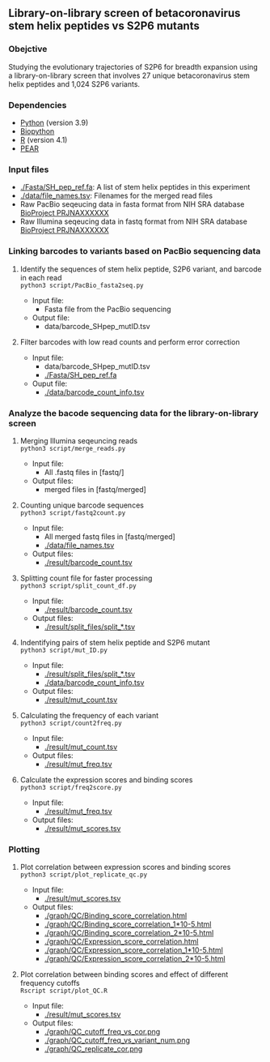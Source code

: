 ## Library-on-library screen of betacoronavirus stem helix peptides vs S2P6 mutants

### Obejctive
Studying the evolutionary trajectories of S2P6 for breadth expansion using a library-on-library screen that involves 27 unique betacoronavirus stem helix peptides and 1,024 S2P6 variants.

### Dependencies
* [Python](https://www.python.org/) (version 3.9)
* [Biopython](https://github.com/biopython/biopython)
* [R](https://www.r-project.org/) (version 4.1)
* [PEAR](https://github.com/tseemann/PEAR)

### Input files
* [./Fasta/SH_pep_ref.fa](./Fasta/SH_pep_ref.fa): A list of stem helix peptides in this experiment
* [./data/file_names.tsv](./data/file_names.tsv): Filenames for the merged read files
* Raw PacBio seqeucing data in fasta format from NIH SRA database [BioProject PRJNAXXXXXX](https://www.ncbi.nlm.nih.gov/bioproject/PRJNAXXXXXX)
* Raw Illumina seqeucing data in fastq format from NIH SRA database [BioProject PRJNAXXXXXX](https://www.ncbi.nlm.nih.gov/bioproject/PRJNAXXXXXX)

### Linking barcodes to variants based on PacBio sequencing data
1. Identify the sequences of stem helix peptide, S2P6 variant, and barcode in each read   
``python3 script/PacBio_fasta2seq.py``<br />
    - Input file:<br />
      - Fasta file from the PacBio sequencing
    - Output file:<br />
      - data/barcode\_SHpep\_mutID.tsv

2. Filter barcodes with low read counts and perform error correction   
    - Input file: 
      - data/barcode\_SHpep\_mutID.tsv
      - [./Fasta/SH_pep_ref.fa](./Fasta/SH_pep_ref.fa)
    - Ouput file:
      - [./data/barcode_count_info.tsv](./data/barcode_count_info.tsv)<br />

### Analyze the bacode sequencing data for the library-on-library screen
1. Merging Illumina seqeuncing reads   
``python3 script/merge_reads.py``<br />
    - Input file:<br />
      - All .fastq files in [fastq/]<br />
    - Output files:<br />
      - merged files in [fastq/merged]<br />

2. Counting unique barcode sequences   
``python3 script/fastq2count.py``<br />
    - Input file:<br />
      - All merged fastq files in [fastq/merged]<br />
      - [./data/file_names.tsv](./data/file_names.tsv)<br />
    - Output files:<br />
      - [./result/barcode_count.tsv](./result/barcode_count.tsv)<br />

3. Splitting count file for faster processing   
``python3 script/split_count_df.py``<br />
    - Input file:<br />
      - [./result/barcode_count.tsv](./result/barcode_count.tsv)<br />
    - Output files:<br />
      - [./result/split_files/split_\*.tsv](./result/split_files)<br />

4. Indentifying pairs of stem helix peptide and S2P6 mutant   
``python3 script/mut_ID.py``<br />
    - Input file:<br />
      - [./result/split_files/split_\*.tsv](./result/split_files)<br />
      - [./data/barcode_count_info.tsv](./data/barcode_count_info.tsv)<br />
    - Output files:<br />
      - [./result/mut_count.tsv](./result/mut_count.tsv)<br />

5. Calculating the frequency of each variant   
``python3 script/count2freq.py``<br />
    - Input file:<br />
      - [./result/mut_count.tsv](./result/mut_count.tsv)<br />
    - Output files:<br />
      - [./result/mut_freq.tsv](./result/mut_freq.tsv)<br />

6. Calculate the expression scores and binding scores   
``python3 script/freq2score.py``<br />
    - Input file:<br />
      - [./result/mut_freq.tsv](./result/mut_freq.tsv)<br />
    - Output files:<br />
      - [./result/mut_scores.tsv](./result/mut_scores.tsv)<br />

### Plotting   
1. Plot correlation between expression scores and binding scores   
``python3 script/plot_replicate_qc.py``<br />
    - Input file:<br />
      - [./result/mut_scores.tsv](./result/mut_scores.tsv)<br />
    - Output files:<br />
      - [./graph/QC/Binding_score_correlation.html](./graph/QC/Binding_score_correlation.html)<br />
      - [./graph/QC/Binding_score_correlation_1\*10-5.html](./graph/QC/Binding_score_correlation_1*10-5.html)<br />
      - [./graph/QC/Binding_score_correlation_2\*10-5.html](./graph/QC/Binding_score_correlation_2*10-5.html)<br />
      - [./graph/QC/Expression_score_correlation.html](./graph/QC/Expression_score_correlation.html)<br />
      - [./graph/QC/Expression_score_correlation_1\*10-5.html](./graph/QC/Expression_score_correlation_1*10-5.html)<br />
      - [./graph/QC/Expression_score_correlation_2\*10-5.html](./graph/QC/Expression_score_correlation_2*10-5.html)<br />

2. Plot correlation between binding scores and effect of different frequency cutoffs   
``Rscript script/plot_QC.R``<br />
    - Input file:<br />
      - [./result/mut_scores.tsv](./result/mut_scores.tsv)<br />
    - Output files:<br />
      - [./graph/QC_cutoff_freq_vs_cor.png](./graph/QC_cutoff_freq_vs_cor.png)<br />
      - [./graph/QC_cutoff_freq_vs_variant_num.png](./graph/QC_cutoff_freq_vs_variant_num.png)<br />
      - [./graph/QC_replicate_cor.png](./graph/QC_replicate_cor.png)<br />
